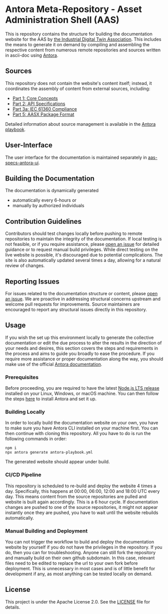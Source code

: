 # Antora Meta-Repository - Asset Administration Shell (AAS) 

This is repository contains the structure for building the documentation website for the AAS by [the Industrial Digital Twin Association](https://industrialdigitaltwin.org). This includes the means to generate it on demand by compiling and assembling the respective content from numerous remote repositories and sources written in ascii-doc using [Antora](https://antora.org/).

## Sources
This repository does not contain the website's content itself; instead, it coordinates the assembly of content from external sources, including:
- [Part 1: Core Concepts](https://github.com/admin-shell-io/aas-specs/)
- [Part 2: API Specifications](https://github.com/admin-shell-io/aas-specs-api)
- [Part 3a: IEC 61360 Compliance](https://github.com/admin-shell-io/aas-specs-iec61360)
- [Part 5: AASX Package Format](https://github.com/admin-shell-io/aas-specs-aasx)

Detailed information about source management is available in the [Antora playbook](antora-playbook.yml).

## User-Interface
The user interface for the documentation is maintained separately in [aas-specs-antora-ui](https://github.com/admin-shell-io/aas-specs-antora-ui). 

## Building the Documentation
The documentation is dynamically generated
- automatically every 6-hours or
- manually by authorized individuals

## Contribution Guidelines
Contributors should test changes locally before pushing to remote repositories to maintain the integrity of the documentation. If local testing is not feasible, or if you require assistance, please [open an issue](https://github.com/admin-shell-io/aas-specs-antora/issues) for detailed guidance or to request manual build privileges. While direct testing on the live website is possible, it's discouraged due to potential complications. The site is also automatically updated several times a day, allowing for a natural review of changes.

## Reporting Issues
For issues related to the documentation structure or content, please [open an issue](https://github.com/admin-shell-io/aas-specs-antora/issues). We are proactive in addressing structural concerns upstream and welcome pull requests for improvements. Source maintainers are encouraged to report any structural issues directly in this repository.

## Usage

If you wish the set up this environment locally to generate the collective documentation or edit the due process to alter the results in the direction of your needs and desires, this section covers the steps and requirements in the process and aims to guide you broadly to ease the procedure. If you require more assistance or proper documentation along the way, you should make use of the official [Antora documentation](https://docs.antora.org/antora/latest/).

### Prerequisites

Before proceeding, you are required to have the latest [Node.js LTS release](https://nodejs.org/en/download) installed on your Linux, Windows, or macOS machine. You can then follow the steps [here](https://docs.antora.org/antora/latest/install/install-antora/) to install Antora and set it up.

### Building Locally
In order to locally build the documentation website on your own, you have to make sure you have Antora CLI installed on your machine first. You can then continue with cloning this repository. All you have to do is run the following commands in order:
```
npm i
npx antora generate antora-playbook.yml
```
The generated website should appear under build.

### CI/CD Pipeline
This repository is scheduled to re-build and deploy the website 4 times a day. Specifically, this happens at 00:00, 06:00, 12:00 and 18:00 UTC every day. This means content from the source repositories are pulled and website is built again accordingly. This is a 6 hour cycle. If documentation changes are pushed to one of the source repositories, it might not appear instantly once they are pushed, you have to wait until the website rebuilds automatically.

### Manual Building and Deployment
You can not trigger the workflow to build and deploy the documentation website by yourself if you do not have the privileges in the repository. If you do, then you can for troubleshooting. Anyone can still fork the repository and manually build on their own github subdomain. In this case, relevant files need to be edited to replace the url to your own fork before deployment. This is unnecessary in most cases and is of little benefit for development if any, as most anything can be tested locally on demand.

## License
This project is under the Apache License 2.0. See the [LICENSE](LICENSE) file for details.
